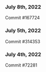 ### July 8th, 2022

Commit #167724

### July 5th, 2022

Commit #314353


### July 4th, 2022

Commit #72281
